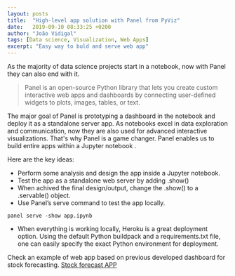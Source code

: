 ```yaml
---
layout: posts
title:  "High-level app solution with Panel from PyViz"
date:   2019-09-10 08:33:25 +0200
author: "João Vidigal"
tags: [Data science, Visualization, Web Apps]
excerpt: "Easy way to buld and serve web app"
---
```

As the majority of data science projects start in a notebook, now with Panel they can also end with it.

> Panel is an open-source Python library that lets you create custom interactive web apps and dashboards by connecting user-defined widgets to plots, images, tables, or text.

The major goal of Panel is prototyping a dashboard in the notebook and deploy it as a standalone server app. As  notebooks excel in data exploration and communication, now they are also used for  advanced interactive visualizations.  That's why Panel is a game changer. Panel enables us to build entire apps within a Jupyter notebook . 

Here are the key ideas:

* Perform some analysis and design the app inside a Jupyter notebook. 
* Test the app as a standalone web server by adding .show()
* When achived the final design/output, change the .show() to a .servable() object.
* Use Panel’s serve command to test the app locally. 

```
panel serve -show app.ipynb
```
* When everything is working locally, Heroku is a great deployment option. Using the default Python buildpack and a requirements.txt file, one can easily specify the exact Python environment for deployment.



Check an example of web app based  on previous developed dashboard for stock forecasting. [Stock forecast APP](https://github.com/vidigaljoao/stock_app)